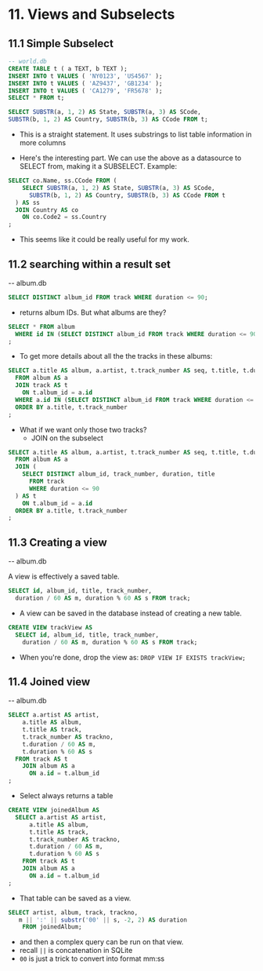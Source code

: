 # 11. Views and Subselects

## 11.1 Simple Subselect

```sql
-- world.db
CREATE TABLE t ( a TEXT, b TEXT );
INSERT INTO t VALUES ( 'NY0123', 'US4567' );
INSERT INTO t VALUES ( 'AZ9437', 'GB1234' );
INSERT INTO t VALUES ( 'CA1279', 'FR5678' );
SELECT * FROM t;
```

```sql
SELECT SUBSTR(a, 1, 2) AS State, SUBSTR(a, 3) AS SCode, 
SUBSTR(b, 1, 2) AS Country, SUBSTR(b, 3) AS CCode FROM t;
```
- This is a straight statement. It uses substrings to list table information in more columns

- Here's the interesting part. We can use the above as a datasource to SELECT from, making it a SUBSELECT. Example:

```sql
SELECT co.Name, ss.CCode FROM (
    SELECT SUBSTR(a, 1, 2) AS State, SUBSTR(a, 3) AS SCode,
      SUBSTR(b, 1, 2) AS Country, SUBSTR(b, 3) AS CCode FROM t
  ) AS ss
  JOIN Country AS co
    ON co.Code2 = ss.Country
;
```
- This seems like it could be really useful for my work.

## 11.2 searching within a result set
-- album.db

```sql
SELECT DISTINCT album_id FROM track WHERE duration <= 90;
```
- returns album IDs. But what albums are they?

```sql
SELECT * FROM album
  WHERE id IN (SELECT DISTINCT album_id FROM track WHERE duration <= 90)
;
```

- To get more details about all the the tracks in these albums:

```sql
SELECT a.title AS album, a.artist, t.track_number AS seq, t.title, t.duration AS secs
  FROM album AS a
  JOIN track AS t
    ON t.album_id = a.id
  WHERE a.id IN (SELECT DISTINCT album_id FROM track WHERE duration <= 90)
  ORDER BY a.title, t.track_number
;
```

- What if we want only those two tracks?
    - JOIN on the subselect
    
```sql
SELECT a.title AS album, a.artist, t.track_number AS seq, t.title, t.duration AS secs
  FROM album AS a
  JOIN (
    SELECT DISTINCT album_id, track_number, duration, title
      FROM track
      WHERE duration <= 90
  ) AS t
    ON t.album_id = a.id
  ORDER BY a.title, t.track_number
;
```

## 11.3 Creating a view
-- album.db

A view is effectively a saved table.
```sql
SELECT id, album_id, title, track_number, 
  duration / 60 AS m, duration % 60 AS s FROM track;
  ```

- A view can be saved in the database instead of creating a new table.
```sql
CREATE VIEW trackView AS
  SELECT id, album_id, title, track_number, 
    duration / 60 AS m, duration % 60 AS s FROM track;
```

- When you're done, drop the view as: `DROP VIEW IF EXISTS trackView;`

## 11.4 Joined view
-- album.db

```sql
SELECT a.artist AS artist,
    a.title AS album,
    t.title AS track,
    t.track_number AS trackno,
    t.duration / 60 AS m,
    t.duration % 60 AS s
  FROM track AS t
    JOIN album AS a
      ON a.id = t.album_id
;
```
- Select always returns a table

```sql
CREATE VIEW joinedAlbum AS
  SELECT a.artist AS artist,
      a.title AS album,
      t.title AS track,
      t.track_number AS trackno,
      t.duration / 60 AS m,
      t.duration % 60 AS s
    FROM track AS t
    JOIN album AS a
      ON a.id = t.album_id
;
```
- That table can be saved as a view.

```sql
SELECT artist, album, track, trackno, 
   m || ':' || substr('00' || s, -2, 2) AS duration
    FROM joinedAlbum;
```
- and then a complex query can be run on that view.
- recall `||` is concatenation in SQLite
- `00` is just a trick to convert into format mm:ss